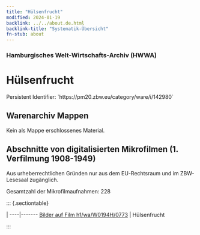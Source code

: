 ```yaml
---
title: "Hülsenfrucht"
modified: 2024-01-19
backlink: ../../about.de.html
backlink-title: "Systematik-Übersicht"
fn-stub: about
---
```


### Hamburgisches Welt-Wirtschafts-Archiv (HWWA)

# Hülsenfrucht

<div class="hint">Persistent Identifier: `https://pm20.zbw.eu/category/ware/i/142980`</div>







## Warenarchiv Mappen





Kein als Mappe erschlossenes Material.



<a id="filmsections" />

## Abschnitte von digitalisierten Mikrofilmen (1. Verfilmung 1908-1949)

<p>Aus urheberrechtlichen Gründen nur aus dem EU-Rechtsraum und im ZBW-Lesesaal zugänglich.</p>


<p>Gesamtzahl der Mikrofilmaufnahmen: 228</p>





::: {.sectiontable}

 | 
----|-------
<a class="btn" href="https://pm20.zbw.eu/film/h1/wa/W0194H/0773" rel="nofollow">Bilder auf Film h1/wa/W0194H/0773</a> | Hülsenfrucht


:::
















